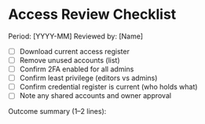 # Access Review Checklist

Period: [YYYY-MM]  Reviewed by: [Name]

- [ ] Download current access register
- [ ] Remove unused accounts (list)
- [ ] Confirm 2FA enabled for all admins
- [ ] Confirm least privilege (editors vs admins)
- [ ] Confirm credential register is current (who holds what)
- [ ] Note any shared accounts and owner approval

Outcome summary (1–2 lines):
